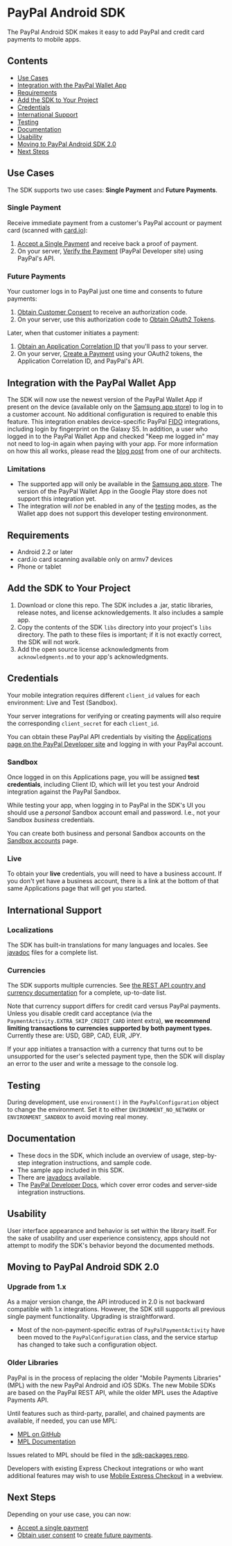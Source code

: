PayPal Android SDK
==================

The PayPal Android SDK makes it easy to add PayPal and credit card payments to mobile apps.

## Contents

- [Use Cases](#use-cases)
- [Integration with the PayPal Wallet App](#integration-with-the-paypal-wallet-app)
- [Requirements](#requirements)
- [Add the SDK to Your Project](#add-the-sdk-to-your-project)
- [Credentials](#credentials)
- [International Support](#international-support)
- [Testing](#testing)
- [Documentation](#documentation)
- [Usability](#usability)
- [Moving to PayPal Android SDK 2.0](#moving-to-paypal-android-sdk-20)
- [Next Steps](#next-steps)


## Use Cases

The SDK supports two use cases: **Single Payment** and **Future Payments**.


### Single Payment

Receive immediate payment from a customer's PayPal account or payment card (scanned with [card.io](https://www.card.io/)):

1. [Accept a Single Payment](docs/single_payment.md) and receive back a proof of payment.
2. On your server, [Verify the Payment](https://developer.paypal.com/webapps/developer/docs/integration/mobile/verify-mobile-payment/) (PayPal Developer site) using PayPal's API.


### Future Payments

Your customer logs in to PayPal just one time and consents to future payments:

1. [Obtain Customer Consent](docs/future_payments_mobile.md#obtain-customer-consent) to receive an authorization code.
2. On your server, use this authorization code to [Obtain OAuth2 Tokens](docs/future_payments_server.md#obtain-oauth2-tokens).

Later, when that customer initiates a payment:

1. [Obtain an Application Correlation ID](docs/future_payments_mobile.md#obtain-an-application-correlation-id) that you'll pass to your server.
2. On your server, [Create a Payment](docs/future_payments_server.md#create-a-payment) using your OAuth2 tokens, the Application Correlation ID, and PayPal's API.


## Integration with the PayPal Wallet App

The SDK will now use the newest version of the PayPal Wallet App if present on the device (available only on the [Samsung app store](apps.samsung.com/mars/topApps/topAppsDetail.as?categoryId=G000019679&productId=000000794995)) to log in to a customer account.  No additional configuration is required to enable this feature.  This integration enables device-specific PayPal [FIDO](https://fidoalliance.org/) integrations, including login by fingerprint on the Galaxy S5.  In addition, a user who logged in to the PayPal Wallet App and checked "Keep me logged in" may not need to log-in again when paying with your app.  For more information on how this all works, please read the [blog post](https://www.paypal-engineering.com/2014/04/11/pioneering-fingerprint-authentication-for-payments/) from one of our architects.

### Limitations

* The supported app will only be available in the [Samsung app store](apps.samsung.com/mars/topApps/topAppsDetail.as?categoryId=G000019679&productId=000000794995).  The version of the PayPal Wallet App in the Google Play store does not support this integration yet.  
* The integration will _not_ be enabled in any of the [testing](#testing) modes, as the Wallet app does not support this developer testing environonment.

## Requirements

* Android 2.2 or later
* card.io card scanning available only on armv7 devices
* Phone or tablet


## Add the SDK to Your Project

1. Download or clone this repo. The SDK includes a .jar, static libraries, release notes, and license acknowledgements. It also includes a sample app.
2. Copy the contents of the SDK `libs` directory into your project's `libs` directory. The path to these files is important; if it is not exactly correct, the SDK will not work.
3. Add the open source license acknowledgments from `acknowledgments.md` to your app's acknowledgments.


## Credentials

Your mobile integration requires different `client_id` values for each environment: Live and Test (Sandbox).

Your server integrations for verifying or creating payments will also require the corresponding `client_secret` for each `client_id`.

You can obtain these PayPal API credentials by visiting the [Applications page on the PayPal Developer site](https://developer.paypal.com/webapps/developer/applications) and logging in with your PayPal account.

### Sandbox

Once logged in on this Applications page, you will be assigned **test credentials**, including Client ID, which will let you test your Android integration against the PayPal Sandbox.

While testing your app, when logging in to PayPal in the SDK's UI you should use a *personal* Sandbox account email and password. I.e., not your Sandbox *business* credentials.

You can create both business and personal Sandbox accounts on the [Sandbox accounts](https://developer.paypal.com/webapps/developer/applications/accounts) page.

### Live

To obtain your **live** credentials, you will need to have a business account. If you don't yet have a business account, there is a link at the bottom of that same Applications page that will get you started.


## International Support

### Localizations

The SDK has built-in translations for many languages and locales. See [javadoc](http://paypal.github.io/PayPal-Android-SDK/) files for a complete list.

### Currencies

The SDK supports multiple currencies. See [the REST API country and currency documentation](https://developer.paypal.com/webapps/developer/docs/integration/direct/rest_api_payment_country_currency_support/) for a complete, up-to-date list.

Note that currency support differs for credit card versus PayPal payments. Unless you disable credit card acceptance (via the `PaymentActivity.EXTRA_SKIP_CREDIT_CARD` intent extra), **we recommend limiting transactions to currencies supported by both payment types.** Currently these are: USD, GBP, CAD, EUR, JPY.

If your app initiates a transaction with a currency that turns out to be unsupported for the user's selected payment type, then the SDK will display an error to the user and write a message to the console log.


## Testing

During development, use `environment()` in the `PayPalConfiguration` object to change the environment.  Set it to either `ENVIRONMENT_NO_NETWORK` or `ENVIRONMENT_SANDBOX` to avoid moving real money.


## Documentation

* These docs in the SDK, which include an overview of usage, step-by-step integration instructions, and sample code.
* The sample app included in this SDK.
* There are [javadocs](http://paypal.github.io/PayPal-Android-SDK/) available.
* The [PayPal Developer Docs](https://developer.paypal.com/docs), which cover error codes and server-side integration instructions.


## Usability

User interface appearance and behavior is set within the library itself. For the sake of usability and user experience consistency, apps should not attempt to modify the SDK's behavior beyond the documented methods.


## Moving to PayPal Android SDK 2.0


### Upgrade from 1.x

As a major version change, the API introduced in 2.0 is not backward compatible with 1.x integrations. However, the SDK still supports all previous single payment functionality. Upgrading is straightforward.

* Most of the non-payment-specific extras of `PayPalPaymentActivity` have been moved to the `PayPalConfiguration` class, and the service startup has changed to take such a configuration object.



### Older Libraries

PayPal is in the process of replacing the older "Mobile Payments Libraries" (MPL) with the new PayPal Android and iOS SDKs.
The new Mobile SDKs are based on the PayPal REST API, while the older MPL uses the Adaptive Payments API.

Until features such as third-party, parallel, and chained payments are available, if needed, you can use MPL:

 - [MPL on GitHub](https://github.com/paypal/sdk-packages/tree/gh-pages/MPL)
 - [MPL Documentation](https://developer.paypal.com/webapps/developer/docs/classic/mobile/gs_MPL/)

Issues related to MPL should be filed in the [sdk-packages repo](https://github.com/paypal/sdk-packages/).

Developers with existing Express Checkout integrations or who want additional features may wish to use [Mobile Express Checkout](https://developer.paypal.com/webapps/developer/docs/classic/mobile/gs_MEC/)
in a webview.


## Next Steps

Depending on your use case, you can now:

* [Accept a single payment](docs/single_payment.md)
* [Obtain user consent](docs/future_payments_mobile.md) to [create future payments](docs/future_payments_server.md).
